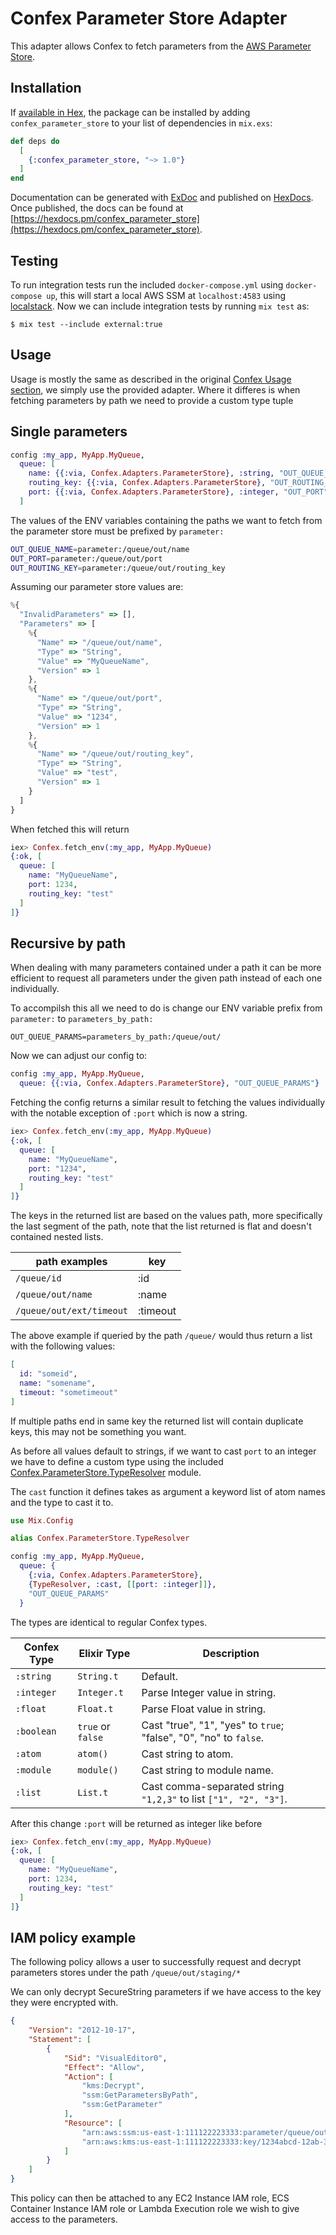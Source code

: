 # Confex Parameter Store Adapter

This adapter allows Confex to fetch parameters from the [AWS Parameter Store](https://docs.aws.amazon.com/systems-manager/latest/userguide/systems-manager-paramstore.html).

## Installation

If [available in Hex](https://hex.pm/docs/publish), the package can be installed
by adding `confex_parameter_store` to your list of dependencies in `mix.exs`:

```elixir
def deps do
  [
    {:confex_parameter_store, "~> 1.0"}
  ]
end
```

Documentation can be generated with [ExDoc](https://github.com/elixir-lang/ex_doc)
and published on [HexDocs](https://hexdocs.pm). Once published, the docs can
be found at [https://hexdocs.pm/confex_parameter_store](https://hexdocs.pm/confex_parameter_store).

## Testing
To run integration tests run the included `docker-compose.yml` using `docker-compose up`, this will start a local AWS SSM at `localhost:4583` using [localstack](https://github.com/localstack/localstack).
Now we can include integration tests by running `mix test` as:
```
$ mix test --include external:true
```

## Usage

Usage is mostly the same as described in the original [Confex Usage section](https://github.com/Nebo15/confex#usage), we simply use the provided adapter.
Where it differes is when fetching parameters by path we need to provide a custom type tuple

## Single parameters


```elixir
config :my_app, MyApp.MyQueue,
  queue: [
    name: {{:via, Confex.Adapters.ParameterStore}, :string, "OUT_QUEUE_NAME", "MyQueueOut"},
    routing_key: {{:via, Confex.Adapters.ParameterStore}, "OUT_ROUTING_KEY", ""},
    port: {{:via, Confex.Adapters.ParameterStore}, :integer, "OUT_PORT", 1234},
  ]
```

The values of the ENV variables containing the paths we want to fetch from the parameter store must be prefixed by `parameter:`

```bash
OUT_QUEUE_NAME=parameter:/queue/out/name
OUT_PORT=parameter:/queue/out/port
OUT_ROUTING_KEY=parameter:/queue/out/routing_key
```

Assuming our parameter store values are:
```js
%{
  "InvalidParameters" => [],
  "Parameters" => [
    %{
      "Name" => "/queue/out/name",
      "Type" => "String",
      "Value" => "MyQueueName",
      "Version" => 1
    },
    %{
      "Name" => "/queue/out/port",
      "Type" => "String",
      "Value" => "1234",
      "Version" => 1
    },
    %{
      "Name" => "/queue/out/routing_key",
      "Type" => "String",
      "Value" => "test",
      "Version" => 1
    }
  ]
}
```

When fetched this will return

```elixir
iex> Confex.fetch_env(:my_app, MyApp.MyQueue)
{:ok, [
  queue: [
    name: "MyQueueName",
    port: 1234,
    routing_key: "test"
  ]
]}
```

## Recursive by path

When dealing with many parameters contained under a path it can be more efficient to request all parameters under the given path instead of each one individually.

To accompilsh this all we need to do is change our ENV variable prefix from `parameter:` to `parameters_by_path:`

```
OUT_QUEUE_PARAMS=parameters_by_path:/queue/out/
```

Now we can adjust our config to:

```elixir
config :my_app, MyApp.MyQueue,
  queue: {{:via, Confex.Adapters.ParameterStore}, "OUT_QUEUE_PARAMS"}
```

Fetching the config returns a similar result to fetching the values individually with the notable exception of `:port` which is now a string.



```elixir
iex> Confex.fetch_env(:my_app, MyApp.MyQueue)
{:ok, [
  queue: [
    name: "MyQueueName",
    port: "1234",
    routing_key: "test"
  ]
]}
```

The keys in the returned list are based on the values path, more specifically the last segment of the path, note that the list returned is flat and doesn't contained nested lists.

| path examples            | key          |
| ------------------------ | ------------ |
| `/queue/id`              | :id          |
| `/queue/out/name`        | :name        |
| `/queue/out/ext/timeout` | :timeout     |

The above example if queried by the path `/queue/` would thus return a list with the following values:
```elixir
[
  id: "someid",
  name: "somename",
  timeout: "sometimeout"
]
```

If multiple paths end in same key the returned list will contain duplicate keys, this may not be something you want.

As before all values default to strings, if we want to cast `port` to an integer we have to define a custom type using the included [Confex.ParameterStore.TypeResolver](lib/confex/parameter_store/type_resolver.ex) module.

The `cast` function it defines takes as argument a keyword list of atom names and the type to cast it to.

```elixir
use Mix.Config

alias Confex.ParameterStore.TypeResolver

config :my_app, MyApp.MyQueue,
  queue: {
    {:via, Confex.Adapters.ParameterStore},
    {TypeResolver, :cast, [[port: :integer]]},
    "OUT_QUEUE_PARAMS"
  }
```

The types are identical to regular Confex types.

  | Confex Type | Elixir Type       | Description |
  | ----------- | ----------------- | ----------- |
  | `:string`   | `String.t`        | Default.    |
  | `:integer`  | `Integer.t`       | Parse Integer value in string. |
  | `:float`    | `Float.t`         | Parse Float value in string. |
  | `:boolean`  | `true` or `false` | Cast "true", "1", "yes" to `true`; "false", "0", "no" to `false`. |
  | `:atom`     | `atom()`          | Cast string to atom. |
  | `:module`   | `module()`        | Cast string to module name. |
  | `:list`     | `List.t`          | Cast comma-separated string `"1,2,3"` to list `["1", "2", "3"]`. |


After this change `:port` will be returned as integer like before

```elixir
iex> Confex.fetch_env(:my_app, MyApp.MyQueue)
{:ok, [
  queue: [
    name: "MyQueueName",
    port: 1234,
    routing_key: "test"
  ]
]}
```

## IAM policy example
The following policy allows a user to successfully request and decrypt parameters stores under the path `/queue/out/staging/*`

We can only decrypt SecureString parameters if we have access to the key they were encrypted with.
```json
{
    "Version": "2012-10-17",
    "Statement": [
        {
            "Sid": "VisualEditor0",
            "Effect": "Allow",
            "Action": [
                "kms:Decrypt",
                "ssm:GetParametersByPath",
                "ssm:GetParameter"
            ],
            "Resource": [
                "arn:aws:ssm:us-east-1:111122223333:parameter/queue/out/staging/*",
                "arn:aws:kms:us-east-1:111122223333:key/1234abcd-12ab-34cd-56ef-1234567890ab"
            ]
        }
    ]
}
```
This policy can then be attached to any EC2 Instance IAM role, ECS Container Instance IAM role or Lambda Execution role we wish to give access to the parameters.